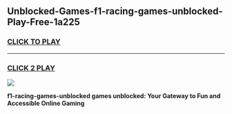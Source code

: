 
## Unblocked-Games-f1-racing-games-unblocked-Play-Free-1a225
<h3>
<a href="https://premium76.site?title=f1-racing-games-unblocked&ref=21A">CLICK TO PLAY</a></h3>
<hr>

<h3>
<a href="https://premium76.site?title=f1-racing-games-unblocked&ref=21A">CLICK 2 PLAY</a>
  
</h3>

<a href="https://premium76.site?title=f1-racing-games-unblocked&ref=21A"><img src="https://clearcache.store/games.png"></a>


**f1-racing-games-unblocked games unblocked: Your Gateway to Fun and Accessible Online Gaming**
